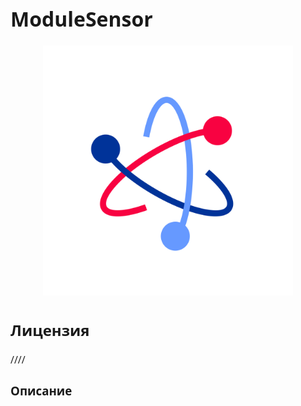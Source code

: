 <div style = "font-family: 'Open Sans', sans-serif; font-size: 16px">

# ModuleSensor
<div style = "color: #555">
    <p align="center">
    <img src="./res/logo.png" width="400" title="hover text">
    </p>
</div>

## Лицензия
////

### Описание
<div style = "color: #555">
</div>
